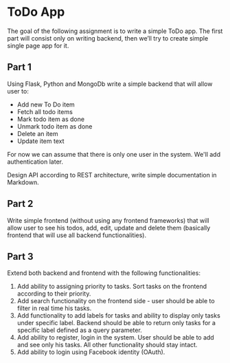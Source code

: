 # ToDo App

The goal of the following assignment is to write a simple ToDo app. The first part will consist only
on writing backend, then we’ll try to create simple single page app for it.

## Part 1
Using Flask, Python and MongoDb write a simple backend that will allow user to:
- Add new To Do item
- Fetch all todo items
- Mark todo item as done
- Unmark todo item as done
- Delete an item
- Update item text

For now we can assume that there is only one user in the system. We'll add authentication later.

Design API according to REST architecture, write simple documentation in Markdown.

## Part 2
Write simple frontend (without using any frontend frameworks) that will allow user to see his todos,
add, edit, update and delete them (basically frontend that will use all backend functionalities).

## Part 3
Extend both backend and frontend with the following functionalities:
1. Add ability to assigning priority to tasks. Sort tasks on the frontend according to their
priority.
2. Add search functionality on the frontend side - user should be able to filter in real time his
tasks.
3. Add functionality to add labels for tasks and ability to display only tasks under specific label.
Backend should be able to return only tasks for a specific label defined as a query parameter.
4. Add ability to register, login in the system. User should be able to add and see only his tasks.
All other functionality should stay intact.
5. Add ability to login using Facebook identity (OAuth).
